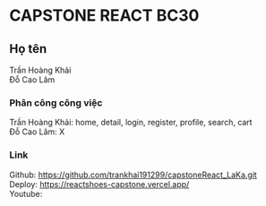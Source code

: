# CAPSTONE REACT BC30

## Họ tên
Trần Hoàng Khải\
Đỗ Cao Lâm
### Phân công công việc
Trần Hoàng Khải: home, detail, login, register, profile, search, cart \
Đỗ Cao Lâm: X
### Link
Github: https://github.com/trankhai191299/capstoneReact_LaKa.git \
Deploy: https://reactshoes-capstone.vercel.app/ \
Youtube: 
